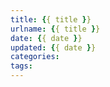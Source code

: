 ```yaml
---
title: {{ title }}
urlname: {{ title }}
date: {{ date }}
updated: {{ date }}
categories: 
tags: 
---
```

